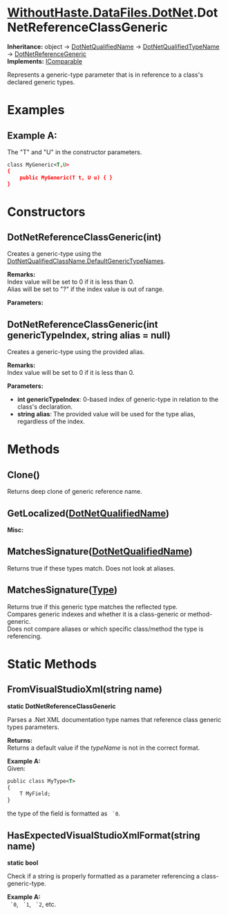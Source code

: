 # [WithoutHaste.DataFiles.DotNet](TableOfContents.WithoutHaste.DataFiles.DotNet.md).DotNetReferenceClassGeneric

**Inheritance:** object → [DotNetQualifiedName](WithoutHaste.DataFiles.DotNet.DotNetQualifiedName.md) → [DotNetQualifiedTypeName](WithoutHaste.DataFiles.DotNet.DotNetQualifiedTypeName.md) → [DotNetReferenceGeneric](WithoutHaste.DataFiles.DotNet.DotNetReferenceGeneric.md)  
**Implements:** [IComparable](https://docs.microsoft.com/en-us/dotnet/api/system.icomparable)  

Represents a generic-type parameter that is in reference to a class's declared generic types.  

# Examples

## Example A:

The "T" and "U" in the constructor parameters.
```xml
class MyGeneric<T,U>
{
    public MyGeneric(T t, U u) { }
}
```  

# Constructors

## DotNetReferenceClassGeneric(int)

Creates a generic-type using the [DotNetQualifiedClassName.DefaultGenericTypeNames](WithoutHaste.DataFiles.DotNet.DotNetQualifiedClassName.md).  

**Remarks:**  
Index value will be set to 0 if it is less than 0.  
Alias will be set to "?" if the index value is out of range.  

**Parameters:**  

## DotNetReferenceClassGeneric(int genericTypeIndex, string alias = null)

Creates a generic-type using the provided alias.  

**Remarks:**  
Index value will be set to 0 if it is less than 0.  

**Parameters:**  
* **int genericTypeIndex**: 0-based index of generic-type in relation to the class's declaration.  
* **string alias**: The provided value will be used for the type alias, regardless of the index.  

# Methods

## Clone()

Returns deep clone of generic reference name.  

## GetLocalized([DotNetQualifiedName](WithoutHaste.DataFiles.DotNet.DotNetQualifiedName.md))

**Misc:**  
  

## MatchesSignature([DotNetQualifiedName](WithoutHaste.DataFiles.DotNet.DotNetQualifiedName.md))

Returns true if these types match. Does not look at aliases.  

## MatchesSignature([Type](https://docs.microsoft.com/en-us/dotnet/api/system.type))

Returns true if this generic type matches the reflected type.  
Compares generic indexes and whether it is a class-generic or method-generic.  
Does not compare aliases or which specific class/method the type is referencing.  

# Static Methods

## FromVisualStudioXml(string name)

**static DotNetReferenceClassGeneric**  

Parses a .Net XML documentation type names that reference class generic types parameters.  

**Returns:**  
Returns a default value if the _typeName_ is not in the correct format.  

**Example A:**  
Given:
```xml
public class MyType<T>
{ 
	T MyField;
}
```

   
the type of the field is formatted as `` `0``.  

## HasExpectedVisualStudioXmlFormat(string name)

**static bool**  

Check if a string is properly formatted as a parameter referencing a class-generic-type.  

**Example A:**  
`` `0``, `` `1``, `` `2``, etc.  

